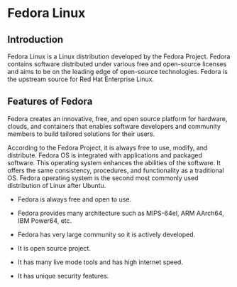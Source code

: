 # Fedora Linux 

## Introduction
Fedora Linux is a Linux distribution developed by the Fedora Project. Fedora contains software distributed under various free and open-source licenses and aims to be on the leading edge of open-source technologies. Fedora is the upstream source for Red Hat Enterprise Linux.

## Features of Fedora
Fedora creates an innovative, free, and open source platform for hardware, clouds, and containers that enables software developers and community members to build tailored solutions for their users.

According to the Fedora Project, it is always free to use, modify, and distribute. Fedora OS is integrated with applications and packaged software. This operating system enhances the abilities of the software. It offers the same consistency, procedures, and functionality as a traditional OS. Fedora operating system is the second most commonly used distribution of Linux after Ubuntu.

* Fedora is always free and open to use.

* Fedora provides many architecture such as MIPS-64el, ARM AArch64, IBM Power64, etc.

* Fedora has very large community so it is actively developed.

* It is open source project.

* It has many live mode tools and has high internet speed.

* It has unique security features.



